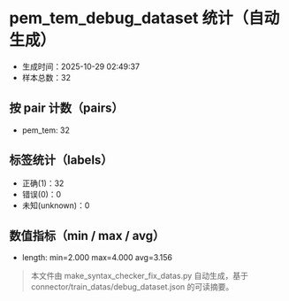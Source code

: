 # pem_tem_debug_dataset 统计（自动生成）

- 生成时间：2025-10-29 02:49:37
- 样本总数：32

## 按 pair 计数（pairs）
- pem_tem: 32

## 标签统计（labels）
- 正确(1)：32
- 错误(0)：0
- 未知(unknown)：0

## 数值指标（min / max / avg）
- length: min=2.000 max=4.000 avg=3.156

> 本文件由 make_syntax_checker_fix_datas.py 自动生成，基于 connector/train_datas/debug_dataset.json 的可读摘要。
